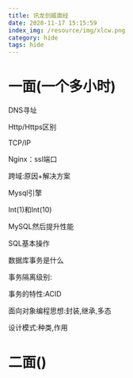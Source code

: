 ```yaml
---
title: 讯龙创威面经
date: 2020-11-17 15:15:59
index_img: /resource/img/xlcw.png
category: hide
tags: hide
---
```



# 一面(一个多小时)

DNS寻址

Http/Https区别

TCP/IP

Nginx：ssl端口

跨域:原因+解决方案

Mysql引擎

Int(1)和Int(10)

MySQL然后提升性能

SQL基本操作

数据库事务是什么

事务隔离级别:

事务的特性:ACID

面向对象编程思想:封装,继承,多态

设计模式:种类,作用


# 二面()
